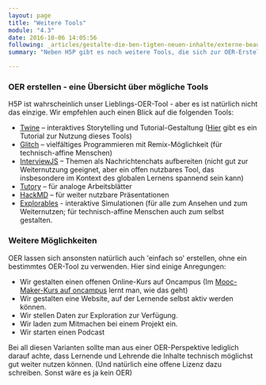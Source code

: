 ```yaml
---
layout: page
title: "Weitere Tools"
module: "4.3"
date: 2016-10-06 14:05:56
following: _articles/gestalte-die-ben-tigten-neuen-inhalte/externe-beauftragung.md
summary: "Neben H5P gibt es noch weitere Tools, die sich zur OER-Erstellung eignen. Hier einige Vorschläge"

---
```


### OER erstellen - eine Übersicht über mögliche Tools

H5P ist wahrscheinlich unser Lieblings-OER-Tool - aber es ist natürlich nicht das einzige. Wir empfehlen auch einen Blick auf die folgenden Tools:

* [Twine](http://twinery.org/) – interaktives Storytelling und Tutorial-Gestaltung ([Hier](https://ebildungslabor.github.io/twinetutorial/) gibt es ein Tutorial zur Nutzung dieses Tools)
* [Glitch](https://glitch.com/) – vielfältiges Programmieren mit Remix-Möglichkeit (für technisch-affine Menschen)
* [InterviewJS](https://interviewjs.io/) – Themen als Nachrichtenchats aufbereiten (nicht gut zur Weiternutzung geeignet, aber ein offen nutzbares Tool, das insbesondere im Kontext des globalen Lernens spannend sein kann)
* [Tutory](https://tutory.de) – für analoge Arbeitsblätter
* [HackMD](https://hackmd.io) – für weiter nutzbare Präsentationen
* [Explorables](https://explorabl.es) - interaktive Simulationen (für alle zum Ansehen und zum Weiternutzen; für technisch-affine Menschen auch zum selbst gestalten.

### Weitere Möglichkeiten

OER lassen sich ansonsten natürlich auch 'einfach so' erstellen, ohne ein bestimmtes OER-Tool zu verwenden. Hier sind einige Anregungen:

* Wir gestalten einen offenen Online-Kurs auf Oncampus (Im [Mooc-Maker-Kurs auf oncampus]( https://www.oncampus.de/weiterbildung/moocs/mooin-maker) lernt man, wie das geht)
* Wir gestalten eine Website, auf der Lernende selbst aktiv werden können.
* Wir stellen Daten zur Exploration zur Verfügung.
* Wir laden zum Mitmachen bei einem Projekt ein.
* Wir starten einen Podcast

Bei all diesen Varianten sollte man aus einer OER-Perspektive lediglich darauf achte, dass Lernende und Lehrende die Inhalte technisch möglichst gut weiter nutzen können. (Und natürlich eine offene Lizenz dazu schreiben. Sonst wäre es ja kein OER)
